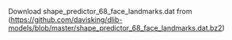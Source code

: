 Download shape_predictor_68_face_landmarks.dat from (https://github.com/davisking/dlib-models/blob/master/shape_predictor_68_face_landmarks.dat.bz2)
